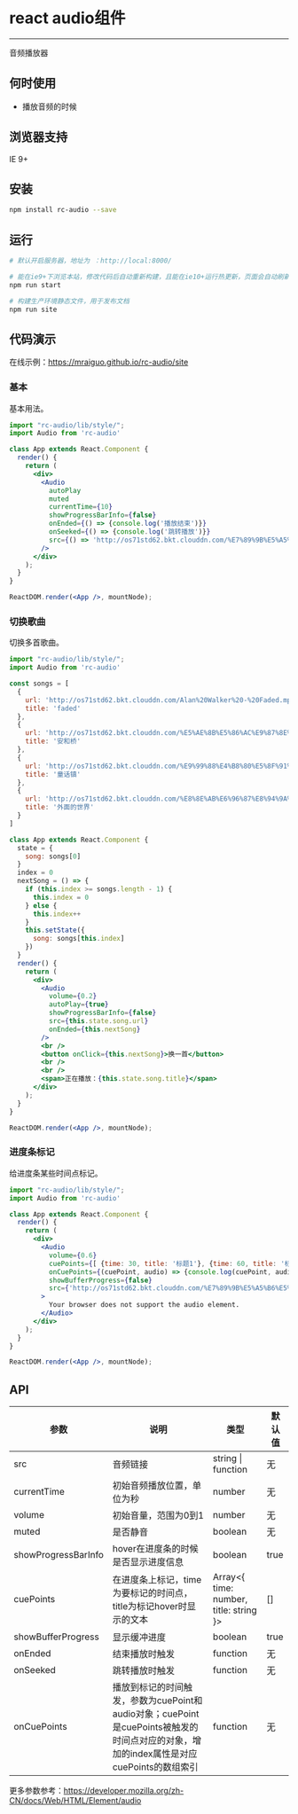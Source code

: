 # react audio组件

---

音频播放器

## 何时使用

- 播放音频的时候

## 浏览器支持

IE 9+

## 安装

```bash
npm install rc-audio --save
```

## 运行

```bash
# 默认开启服务器，地址为 ：http://local:8000/

# 能在ie9+下浏览本站，修改代码后自动重新构建，且能在ie10+运行热更新，页面会自动刷新
npm run start

# 构建生产环境静态文件，用于发布文档
npm run site
```

## 代码演示

在线示例：https://mraiguo.github.io/rc-audio/site

### 基本

基本用法。

```jsx
import "rc-audio/lib/style/";
import Audio from 'rc-audio'

class App extends React.Component {
  render() {
    return (
      <div>
        <Audio
          autoPlay
          muted
          currentTime={10}
          showProgressBarInfo={false}
          onEnded={() => {console.log('播放结束')}}
          onSeeked={() => {console.log('跳转播放')}}
          src={() => 'http://os71std62.bkt.clouddn.com/%E7%89%9B%E5%A5%B6%E5%92%96%E5%95%A1%20-%20%E6%98%8E%E5%A4%A9%E4%BD%A0%E5%A5%BD.mp3'}
        />
      </div>
    );
  }
}

ReactDOM.render(<App />, mountNode);
```

### 切换歌曲

切换多首歌曲。

```jsx
import "rc-audio/lib/style/";
import Audio from 'rc-audio'

const songs = [ 
  { 
    url: 'http://os71std62.bkt.clouddn.com/Alan%20Walker%20-%20Faded.mp3',
    title: 'faded'
  },
  { 
    url: 'http://os71std62.bkt.clouddn.com/%E5%AE%8B%E5%86%AC%E9%87%8E%20-%20%E5%AE%89%E5%92%8C%E6%A1%A5.mp3',
    title: '安和桥'
  },
  { 
    url: 'http://os71std62.bkt.clouddn.com/%E9%99%88%E4%B8%80%E5%8F%91%E5%84%BF%20-%20%E7%AB%A5%E8%AF%9D%E9%95%87.mp3',
    title: '童话镇'
  },
  { 
    url: 'http://os71std62.bkt.clouddn.com/%E8%8E%AB%E6%96%87%E8%94%9A%20-%20%E5%A4%96%E9%9D%A2%E7%9A%84%E4%B8%96%E7%95%8C.mp3',
    title: '外面的世界'
  }
]

class App extends React.Component {
  state = {
    song: songs[0]
  }
  index = 0
  nextSong = () => {
    if (this.index >= songs.length - 1) {
      this.index = 0
    } else {
      this.index++
    }
    this.setState({
      song: songs[this.index]
    })
  }
  render() {
    return (
      <div>
        <Audio
          volume={0.2}
          autoPlay={true}
          showProgressBarInfo={false}
          src={this.state.song.url}
          onEnded={this.nextSong}
        />
        <br />  
        <button onClick={this.nextSong}>换一首</button>
        <br />
        <br />
        <span>正在播放：{this.state.song.title}</span>
      </div>
    );
  }
}

ReactDOM.render(<App />, mountNode);
```

### 进度条标记

给进度条某些时间点标记。

````jsx
import "rc-audio/lib/style/";
import Audio from 'rc-audio'

class App extends React.Component {
  render() {
    return (
      <div>
        <Audio
          volume={0.6}
          cuePoints={[ {time: 30, title: '标题1'}, {time: 60, title: '标题2'}, {time: 150, title: '标题3'} ]}
          onCuePoints={(cuePoint, audio) => {console.log(cuePoint, audio)}}
          showBufferProgress={false}
          src={'http://os71std62.bkt.clouddn.com/%E7%89%9B%E5%A5%B6%E5%92%96%E5%95%A1%20-%20%E6%98%8E%E5%A4%A9%E4%BD%A0%E5%A5%BD.mp3'}
        >
          Your browser does not support the audio element.
        </Audio>
      </div>
    );
  }
}

ReactDOM.render(<App />, mountNode);
````

## API

| 参数      | 说明                                     | 类型       | 默认值 |
|-----------|------------------------------------------|------------|-------|
| src | 音频链接 | string \| function | 无 |
| currentTime | 初始音频播放位置，单位为秒 | number | 无 |
| volume | 初始音量，范围为0到1 | number | 无 |
| muted | 是否静音 | boolean | 无 |
| showProgressBarInfo | hover在进度条的时候是否显示进度信息 | boolean | true |
| cuePoints | 在进度条上标记，time为要标记的时间点， title为标记hover时显示的文本 | Array<{ time: number, title: string }> | [] |
| showBufferProgress | 显示缓冲进度 | boolean | true |
| onEnded | 结束播放时触发 | function | 无 |
| onSeeked | 跳转播放时触发 | function | 无 |
| onCuePoints | 播放到标记的时间触发，参数为cuePoint和audio对象；cuePoint是cuePoints被触发的时间点对应的对象，增加的index属性是对应cuePoints的数组索引 | function | 无 |

更多参数参考：https://developer.mozilla.org/zh-CN/docs/Web/HTML/Element/audio

